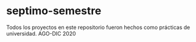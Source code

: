 # septimo-semestre
Todos los proyectos en este repositorio fueron hechos como prácticas de universidad.
AGO-DIC 2020
